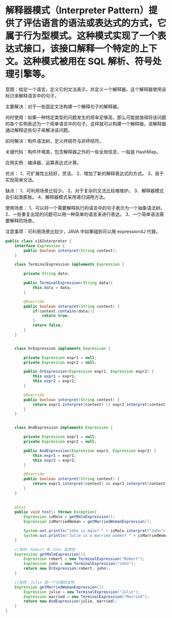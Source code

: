 # 解释器模式（Interpreter Pattern）提供了评估语言的语法或表达式的方式，它属于行为型模式。这种模式实现了一个表达式接口，该接口解释一个特定的上下文。这种模式被用在 SQL 解析、符号处理引擎等。

意图：给定一个语言，定义它的文法表示，并定义一个解释器，这个解释器使用该标识来解释语言中的句子。

主要解决：对于一些固定文法构建一个解释句子的解释器。

何时使用：如果一种特定类型的问题发生的频率足够高，那么可能就值得将该问题的各个实例表述为一个简单语言中的句子。这样就可以构建一个解释器，该解释器通过解释这些句子来解决该问题。

如何解决：构件语法树，定义终结符与非终结符。

关键代码：构件环境类，包含解释器之外的一些全局信息，一般是 HashMap。

应用实例：编译器、运算表达式计算。

优点： 1、可扩展性比较好，灵活。 2、增加了新的解释表达式的方式。 3、易于实现简单文法。

缺点： 1、可利用场景比较少。 2、对于复杂的文法比较难维护。 3、解释器模式会引起类膨胀。 4、解释器模式采用递归调用方法。

使用场景： 1、可以将一个需要解释执行的语言中的句子表示为一个抽象语法树。 2、一些重复出现的问题可以用一种简单的语言来进行表达。 3、一个简单语法需要解释的场景。

注意事项：可利用场景比较少，JAVA 中如果碰到可以用 expression4J 代替。

```java
public class s16Interpreter {
    interface Expression {
        public boolean interpret(String context);
    }

    class TerminalExpression implements Expression {

        private String data;

        public TerminalExpression(String data){
            this.data = data;
        }

        @Override
        public boolean interpret(String context) {
            if(context.contains(data)){
                return true;
            }
            return false;
        }
    }


    class OrExpression implements Expression {

        private Expression expr1 = null;
        private Expression expr2 = null;

        public OrExpression(Expression expr1, Expression expr2) {
            this.expr1 = expr1;
            this.expr2 = expr2;
        }

        @Override
        public boolean interpret(String context) {
            return expr1.interpret(context) || expr2.interpret(context);
        }
    }


    class AndExpression implements Expression {

        private Expression expr1 = null;
        private Expression expr2 = null;

        public AndExpression(Expression expr1, Expression expr2) {
            this.expr1 = expr1;
            this.expr2 = expr2;
        }

        @Override
        public boolean interpret(String context) {
            return expr1.interpret(context) && expr2.interpret(context);
        }
    }
    
    
    @Test
    public void test() throws Exception{
        Expression isMale = getMaleExpression();
        Expression isMarriedWoman = getMarriedWomanExpression();

        System.out.println("John is male? " + isMale.interpret("John"));
        System.out.println("Julie is a married women? " + isMarriedWoman.interpret("Married Julie"));
    }

    //规则：Robert 和 John 是男性
    Expression getMaleExpression(){
        Expression robert = new TerminalExpression("Robert");
        Expression john = new TerminalExpression("John");
        return new OrExpression(robert, john);
    }

    //规则：Julie 是一个已婚的女性
    Expression getMarriedWomanExpression(){
        Expression julie = new TerminalExpression("Julie");
        Expression married = new TerminalExpression("Married");
        return new AndExpression(julie, married);
    }
}

```


